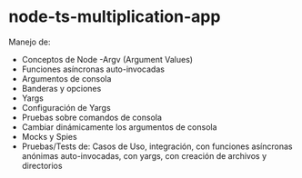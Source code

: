# node-ts-multiplication-app

Manejo de: 
- Conceptos de Node -Argv (Argument Values) 
- Funciones asíncronas auto-invocadas
- Argumentos de consola
- Banderas y opciones
- Yargs
- Configuración de Yargs
- Pruebas sobre comandos de consola
- Cambiar dinámicamente los argumentos de consola
- Mocks y Spies
- Pruebas/Tests de: Casos de Uso, integración, con funciones asíncronas anónimas auto-invocadas, con yargs, con creación de archivos y directorios
